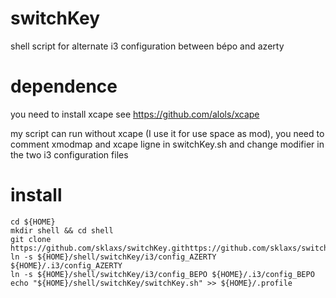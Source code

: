 # switchKey
shell script for alternate i3 configuration between bépo and azerty

# dependence
you need to install xcape
see https://github.com/alols/xcape

my script can run without xcape (I use it for use space as mod), you need to comment xmodmap and xcape ligne in switchKey.sh and change modifier in the two i3 configuration files

# install
    cd ${HOME}
    mkdir shell && cd shell
    git clone https://github.com/sklaxs/switchKey.githttps://github.com/sklaxs/switchKey.git
    ln -s ${HOME}/shell/switchKey/i3/config_AZERTY ${HOME}/.i3/config_AZERTY
    ln -s ${HOME}/shell/switchKey/i3/config_BEPO ${HOME}/.i3/config_BEPO
    echo "${HOME}/shell/switchKey/switchKey.sh" >> ${HOME}/.profile
